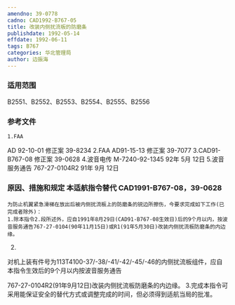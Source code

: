 ```yaml
---
amendno: 39-0778
cadno: CAD1992-B767-05
title: 改装内侧扰流板的防磨条
publishdate: 1992-05-14
effdate: 1992-06-11
tags: B767
categories: 华北管理局
author: 边振海
---
```


### 适用范围 
B2551、B2552、B2553、B2554、B2555、B2556

<!--more-->
### 参考文件
    1.FAA 
AD 92-10-01 修正案 39-8234
    2.FAA 
AD91-15-13 修正案 39-7077 
    3.CAD91-B767-08 修正案 39-0628 
    4.波音电传 M-7240-92-1345 92年 5月 12日
    5.波音服务通告 767-27-0104R2  91年 9月 12日

### 原因、措施和规定 本适航指令替代 CAD1991-B767-08，39-0628
    为防止机翼紧急滑梯在放出后被内侧扰流板上的防磨条的锐边所擦伤，今要求完成如下工作(已完成者除外)： 
    1.除本指令2.段所述外，应自1991年8月29日(CAD91-B767-08生效日)后的9个月以内，按波音服务通告767-27-0104(90年11月15日)或R1(91年5月30日)改装内侧扰流板防磨条的内边缘。 
2.
对机上装有件号为113T4100-37/-38/-41/-42/-45/-46的内侧扰流板组件，应自本指令生效后的9个月以内按波音服务通告

  
767-27-0104R2(91年9月12日)改装内侧扰流板防磨条的内边缘。 
    3.完成本指令可采用能保证安全的替代方式或调整完成的时间，但必须得到适航当局的批准。
